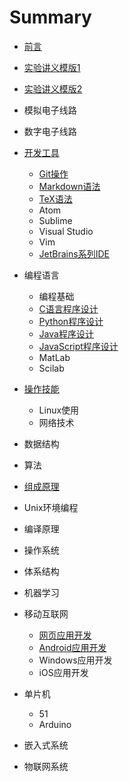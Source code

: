 # Summary

* [前言](README.md)
* [实验讲义模版1](lab_handout_template1.md)
* [实验讲义模版2](labhandout_template2.md)

* 模拟电子线路
* 数字电子线路
* [开发工具](common/dev-tools/README.md)
   * [Git操作](common/dev-tools/git/README.md)
   * [Markdown语法](common/dev-tools/markdown/README.md)
   * [TeX语法](common/dev-tools/tex/README.md)
   * Atom
   * Sublime
   * Visual Studio
   * Vim
   * [JetBrains系列IDE](common/dev-tools/jetbrains/README.md)
* 编程语言
   * 编程基础
   * [C语言程序设计](common/lang-c/README.md)
   * [Python程序设计](common/lang-python/README.md)
   * [Java程序设计](common/lang-java/README.md)
   * [JavaScript程序设计](common/lang-js/README.md)
   * MatLab
   * Scilab
* [操作技能](common/skills/README.md)
   * Linux使用
   * 网络技术
* 数据结构
* 算法
* [组成原理](cs/zuchen/README.md)
* Unix环境编程
* 编译原理
* 操作系统
* 体系结构
* 机器学习
* 移动互联网
   * [网页应用开发](iot/webapp/README.md)
   * [Android应用开发](iot/android/README.md)
   * Windows应用开发
   * iOS应用开发
* 单片机
   * 51
   * Arduino
* 嵌入式系统
* 物联网系统

